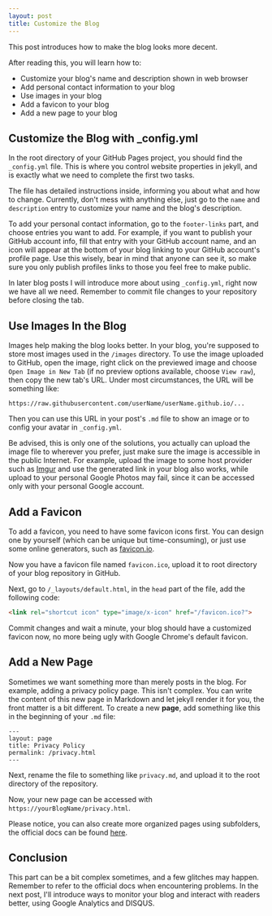 ```yaml
---
layout: post
title: Customize the Blog
---
```


This post introduces how to make the blog looks more decent.



After reading this, you will learn how to:

* Customize your blog's name and description shown in web browser
* Add personal contact information to your blog
* Use images in your blog
* Add a favicon to your blog
* Add a new page to your blog



## Customize the Blog with _config.yml

In the root directory of your GitHub Pages project, you should find the `_config.yml`   file. This is where you control website properties in jekyll, and is exactly what we need to complete the first two tasks.



The file has detailed instructions inside, informing you about what and how to change. Currently, don't mess with anything else, just go to the `name` and `description` entry to customize your name and the blog's description.



To add your personal contact information, go to the `footer-links` part, and choose entries you want to add. For example, if you want to publish your GitHub account info, fill that entry with your GitHub account name, and an icon will appear at the bottom of your blog linking to your GitHub account's profile page. Use this wisely, bear in mind that anyone can see it, so make sure you only publish profiles links to those you feel free to make public.



In later blog posts I will introduce more about using `_config.yml`, right now we have all we need. Remember to commit file changes to your repository before closing the tab.



## Use Images In the Blog

Images help making the blog looks better. In your blog, you're supposed to store most images used in the `/images` directory. To use the image uploaded to GitHub, open the image, right click on the previewed image and choose `Open Image in New Tab` (if no preview options available, choose `View raw`), then copy the new tab's URL. Under most circumstances, the URL will be something like:

```
https://raw.githubusercontent.com/userName/userName.github.io/...
```

Then you can use this URL in your post's `.md` file to show an image or to config your avatar in `_config.yml`. 



Be advised, this is only one of the solutions, you actually can upload the image file to wherever you prefer, just make sure the image is accessible in the public Internet. For example, upload the image to some host provider such as [Imgur](https://imgur.com/) and use the generated link in your blog also works, while upload to your personal Google Photos may fail, since it can be accessed only with your personal Google account.



## Add a Favicon

To add a favicon, you need to have some favicon icons first. You can design one by yourself (which can be unique but time-consuming), or just use some online generators, such as [favicon.io](https://favicon.io/favicon-generator/).



Now you have a favicon file named `favicon.ico`, upload it to root directory of your blog repository in GitHub.



Next, go to `/_layouts/default.html`, in the `head` part of the file, add the following code:

```html
<link rel="shortcut icon" type="image/x-icon" href="/favicon.ico?">
```



Commit changes and wait a minute, your blog should have a customized favicon now, no more being ugly with Google Chrome's default favicon.



## Add a New Page

Sometimes we want something more than merely posts in the blog. For example, adding a privacy policy page. This isn't complex. You can write the content of this new page in Markdown and let jekyll render it for you, the front matter is a bit different. To create a new **page**, add something like this in the beginning of your `.md` file:

```
---
layout: page
title: Privacy Policy
permalink: /privacy.html
---
```

Next, rename the file to something like `privacy.md`, and upload it to the root directory of the repository. 



Now, your new page can be accessed with `https://yourBlogName/privacy.html`.



Please notice, you can also create more organized pages using subfolders, the official docs can be found [here](https://jekyllrb.com/docs/pages/).



## Conclusion

This part can be a bit complex sometimes, and a few glitches may happen. Remember to refer to the official docs when encountering problems. In the next post, I'll introduce ways to monitor your blog and interact with readers better, using Google Analytics and DISQUS.
